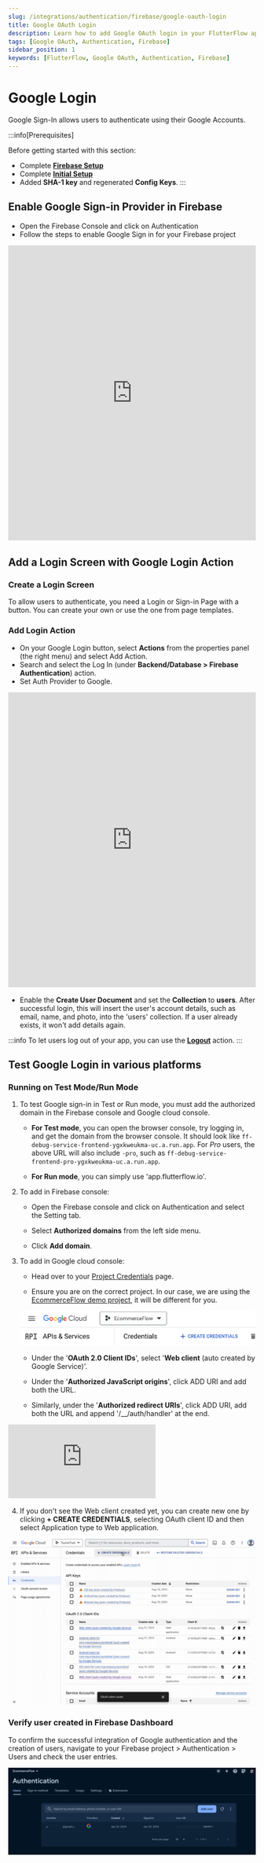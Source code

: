 ```yaml
---
slug: /integrations/authentication/firebase/google-oauth-login
title: Google OAuth Login
description: Learn how to add Google OAuth login in your FlutterFlow app.
tags: [Google OAuth, Authentication, Firebase]
sidebar_position: 1
keywords: [FlutterFlow, Google OAuth, Authentication, Firebase]
---
```


# Google Login

Google Sign-In allows users to authenticate using their Google Accounts.

:::info[Prerequisites]

Before getting started with this section:

- Complete [**Firebase Setup**](../../firebase/connect-to-firebase-setup.md)
- Complete [**Initial Setup**](auth-initial-setup.md)
- Added **SHA-1 key** and regenerated **Config Keys**.
:::


## Enable Google Sign-in Provider in Firebase

- Open the Firebase Console and click on Authentication
- Follow the steps to enable Google Sign in for your Firebase project

<iframe src="https://demo.arcade.software/I50vTFEEyhXfU82yLick?embed&show_copy_link=true" title="EcommerceFlow - Authentication - Sign-in method - Firebase console" frameborder="0" loading="lazy" webkitallowfullscreen mozallowfullscreen allowfullscreen allow="clipboard-write" width="100%" height="600"></iframe>

## Add a Login Screen with Google Login Action

### Create a Login Screen

To allow users to authenticate, you need a Login or Sign-in Page with a button.
You can create your own or use the one from page templates.

### Add Login Action

- On your Google Login button, select **Actions** from the properties panel (the
  right menu) and select Add Action.
- Search and select the Log In (under **Backend/Database > Firebase
  Authentication**) action.
- Set Auth Provider to Google.

<iframe src="https://demo.arcade.software/CBVoec46awMc3yNGLuVJ?embed&show_copy_link=true" title="EcommerceFlow - FlutterFlow" frameborder="0" loading="lazy" webkitallowfullscreen mozallowfullscreen allowfullscreen allow="clipboard-write" width="100%" height="600"></iframe>

- Enable the **Create User Document** and set the **Collection** to **users**.
  After successful login, this will insert the user's account details, such as
  email,
  name, and photo, into the 'users' collection. If a user already exists, it
  won't add details again.

:::info
To let users log out of your app, you can use the [**Logout**](auth-actions.md#logout-action) action.
:::

## Test Google Login in various platforms

### Running on Test Mode/Run Mode

1. To test Google sign-in in Test or Run mode, you must add the authorized
   domain in the Firebase console and Google cloud console.

    - **For Test mode**, you can open the browser console, try logging in, and
      get the domain from the browser console. It should look like `ff-debug-service-frontend-ygxkweukma-uc.a.run.app`. For *Pro* users, the above URL will also include `-pro`, such as `ff-debug-service-frontend-pro-ygxkweukma-uc.a.run.app`.

    - **For Run mode**, you can simply use 'app.flutterflow.io'.

2. To add in Firebase console:

    - Open the Firebase console and click on Authentication and select the
      Setting tab.

    - Select **Authorized domains** from the left side menu.

    - Click **Add domain**.

3. To add in Google cloud console:

    - Head over to
      your [Project Credentials](https://console.cloud.google.com/apis/credentials?project=_) page.
   
    - Ensure you are on the correct project. In our case, we are using the
      [EcommerceFlow demo project](https://bit.ly/ff-docs-demo-v1), it will be different for you.
   
   ![credential-page.png](../imgs/credential-page.png)

    - Under the '**OAuth 2.0 Client IDs**', select '**Web client** (auto created by
      Google Service)'.

    - Under the '**Authorized JavaScript origins**', click ADD URI and add both the
      URL.
    - Similarly, under the '**Authorized redirect URIs**', click ADD URI, add both
      the URL and append '/__/auth/handler' at the end.

<iframe src="https://www.loom.com/embed/efd5b99b858d4de8bca55452c6e1d20c" frameborder="0"
allowFullScreen style={{ width: '100%', height: '600px' }}></iframe>

<figure>
    
  <figcaption class="centered-caption"></figcaption>
</figure>

4. If you don't see the Web client created yet, you can create new one by
   clicking **+ CREATE CREDENTIALS**, selecting OAuth client ID and then select
   Application type to Web application.


![add-app.gif](../imgs/add-app.gif)

### Verify user created in Firebase Dashboard

To confirm the successful integration of Google authentication and the creation of users, navigate
to your Firebase project > Authentication > Users and check the user entries.

![verify-google-auth-users.png](../imgs/verify-google-auth-users.png)